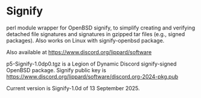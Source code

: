 # Signify
perl module wrapper for OpenBSD signify, to simplify creating and verifying detached
file signatures and signatures in gzipped tar files (e.g., signed packages).
Also works on Linux with signify-openbsd package.

Also available at https://www.discord.org/lippard/software

p5-Signify-1.0dp0.tgz is a Legion of Dynamic Discord signify-signed OpenBSD package. Signify public key is https://www.discord.org/lippard/software/discord.org-2024-pkg.pub

Current version is Signify-1.0d of 13 September 2025.
